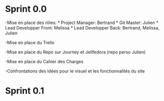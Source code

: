 # Sprint 0.0

-Mise en place des rôles:
    * Project Manager: Bertrand
    * Git Master: Julien
    * Lead Developper Front: Melissa
    * Lead Developper Back: Bertrand, Melissa, Julien

-Mise en place du Trello

-Mise en place du Repo sur Journey et Jellfedora (repo perso Julien)

-Mise en place du Cahier des Charges

-Confrontations des idées pour le visuel et les fonctionnalités du site


# Sprint 0.1